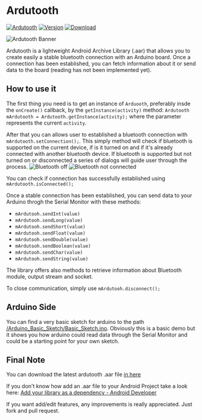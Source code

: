 # Ardutooth

[![Ardutooth](https://img.shields.io/badge/build-passing-brightgreen.svg?style=plastic)](https://github.com/giuseppebrb/Ardutooth) [![Version](https://img.shields.io/badge/version-v1.0.0-blue.svg?style=plastic)](https://github.com/giuseppebrb/Ardutooth) [![Download](https://img.shields.io/badge/download-release-brightgreen.svg?style=plastic)](https://github.com/giuseppebrb/Ardutooth/releases/tag/v1.0)

![Ardutooth Banner](https://image.ibb.co/b6KKua/Ardutooth.jpg)


Ardutooth is a lightweight Android Archive Library (.aar) that allows you to create easily a stable bluetooth connection with an Arduino board.
Once a connection has been established, you can fetch information about it or send data to the board (reading has not been implemented yet).

## How to use it

The first thing you need is to get an instance of ```Arduooth```, preferably insde the ```onCreate()``` callback, by the ```getInstance(activity)``` method:
``` Ardutooth mArdutooth = Ardutooth.getInstance(activity); ```
where the parameter represents the current ```activity```.

After that you can allows user to established a bluetooth connection with ```mArdutooth.setConnection();```.
This simply method will check if bluetooth is supported on the current device, if is it turned on and if it's already connected with another bluetooth device.
If bluetooth is supported but not turned on or disconnected a series of dialogs will guide user through the process.
![Bluetooth off](https://image.ibb.co/ifJeua/Screenshot_20170710_163010.png)
![Bluetooth not connected](https://image.ibb.co/c8jxfF/Screenshot_20170710_163026.png)

You can check if connection has successfully established using ```mArdutooth.isConnected(); ```

Once a stable connection has been established, you can send data to your Arduino throgh the Serial Monitor with these methods:
* ```mArdutooh.sendInt(value)```
* ```mArdutooh.sendLong(value)```
* ```mArdutooh.sendShort(value)```
* ```mArdutooh.sendFloat(value)```
* ```mArdutooh.sendDouble(value)```
* ```mArdutooh.sendBoolean(value)```
* ```mArdutooh.sendChar(value)```
* ```mArdutooh.sendString(value)```

The library offers also methods to retrieve information about Bluetooth module, output stream and socket.

To close communication, simply use ```mArdutooh.disconnect();```

## Arduino Side

You can find a very basic sketch for arduino to the path [/Arduino_Basic_Sketch/Basic_Sketch.ino](https://github.com/giuseppebrb/Ardutooth/blob/master/Arduino_Basic_Sketch/Basic_Sketch.ino). Obviously this is a basic demo but it shows you how arduino could read data through the Serial Monitor and could be a starting point for your own sketch.

## Final Note
You can download the latest ardutooth .aar file [in here](https://github.com/giuseppebrb/Ardutooth/releases)

If you don't know how add an .aar file to your Android Project take a look here: [Add your library as a dependency - Android Developer](https://developer.android.com/studio/projects/android-library.html#AddDependency)

If you want add/edit features, any improvements is really appreciated. Just fork and pull request.
